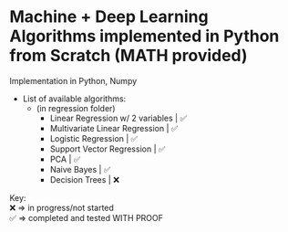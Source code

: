 # Machine + Deep Learning Algorithms implemented in Python from Scratch (MATH provided)

Implementation in Python, Numpy

- List of available algorithms: 
  - (in regression folder)
    - Linear Regression w/ 2 variables   |    ✅    
    - Multivariate Linear Regression     |    ✅
    - Logistic Regression                |    ✅
    - Support Vector Regression          |    ✅
    - PCA                                |    ✅
    - Naive Bayes                        |    ✅
    - Decision Trees                     |    ❌


Key: <br>
❌ => in progress/not started <br>
✅ => completed and tested WITH PROOF <br>
